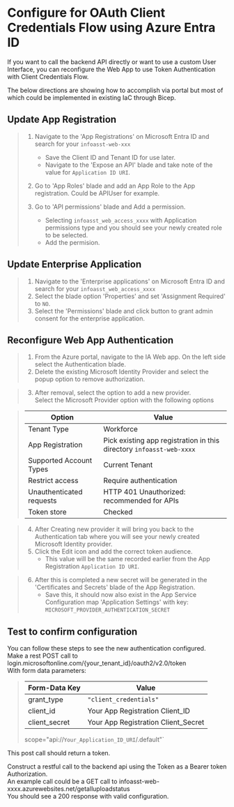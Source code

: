 # Configure for OAuth Client Credentials Flow using Azure Entra ID

If you want to call the backend API directly or want to use a custom User Interface, you can reconfigure the Web App to use Token Authentication with Client Credentials Flow. 

The below directions are showing how to accomplish via portal but most of which could be implemented in existing IaC through Bicep.

## Update App Registration

> 1.  Navigate to the 'App Registrations' on Microsoft Entra ID and search for your `infoasst-web-xxx`  
>     * Save the Client ID and Tenant ID for use later.  
>     * Navigate to the 'Expose an API' blade and take note of the value for `Application ID URI`.  
>
> 2. Go to 'App Roles' blade and add an App Role to the App registration. Could be APIUser for example.  
>
> 3. Go to 'API permissions' blade and Add a permission.  
>       * Selecting `infoasst_web_access_xxxx` with Application permissions type and you should see your newly created role to be selected.  
>       * Add the permision.  

## Update Enterprise Application  

> 1. Navigate to the 'Enterprise applications' on Microsoft Entra ID and search for your `infoasst_web_access_xxxx`  
> 2. Select the blade option 'Properties' and set 'Assignment Required' to `NO`.  
> 3. Select the 'Permissions' blade and click button to grant admin consent for the enterprise application.  

## Reconfigure Web App Authentication  

> 1. From the Azure portal, navigate to the IA Web app. On the left side select the Authentication blade.  
> 2. Delete the existing Microsoft Identity Provider and select the popup option to remove authorization.  

> 3. After removal, select the option to add a new provider.  
> Select the Microsoft Provider option with the following options  

>Option |  Value
>---|---
>Tenant Type | Workforce  
>App Registration | Pick existing app registration in this directory `infoasst-web-xxxx`  
>Supported Account Types | Current Tenant  
>Restrict access | Require authentication  
>Unauthenticated requests | HTTP 401 Unauthorized: recommended for APIs  
>Token store | Checked  

> 4. After Creating new provider it will bring you back to the Authentication tab where you will see your newly created Microsoft Identity provider.  
> 5. Click the Edit icon and add the correct token audience.  
>     * This value will be the same recorded earlier from the App Registration `Application ID URI`.  

> 6. After this is completed a new secret will be generated in the 'Certificates and Secrets' blade of the App Registration.  
>    * Save this, it should now also exist in the App Service Configuration map 'Application Settings' with key: `MICROSOFT_PROVIDER_AUTHENTICATION_SECRET`  

## Test to confirm configuration

You can follow these steps to see the new authentication configured.  
Make a rest POST call to login.microsoftonline.com/{your_tenant_id}/oauth2/v2.0/token  
With form data parameters: 

>Form-Data Key |  Value
>---|---
>grant_type | `"client_credentials"`  
>client_id | Your App Registration Client_ID  
>client_secret | Your App Registration Client_Secret  
>scope="api://`Your_Application_ID_URI`/.default"`  

This post call should return a token.

Construct a restful call to the backend api using the Token as a Bearer token Authorization.  
An example call could be a GET call to infoasst-web-xxxx.azurewebsites.net/getalluploadstatus  
You should see a 200 response with valid configuration.
